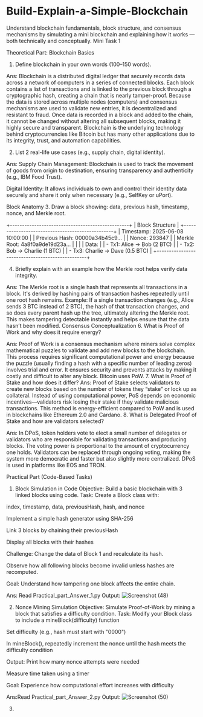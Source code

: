# Build-Explain-a-Simple-Blockchain
Understand blockchain fundamentals, block structure, and consensus mechanisms by simulating a mini blockchain and explaining how it works — both technically and conceptually.
Mini Task 1

Theoretical Part:
Blockchain Basics
1. Define blockchain in your own words (100–150 words).

Ans: Blockchain is a distributed digital ledger that securely records data across a network of computers in a series of connected blocks. Each block contains a list of transactions and is linked to the previous block through a cryptographic hash, creating a chain that is nearly tamper-proof. Because the data is stored across multiple nodes (computers) and consensus mechanisms are used to validate new entries, it is decentralized and resistant to fraud. Once data is recorded in a block and added to the chain, it cannot be changed without altering all subsequent blocks, making it highly secure and transparent. Blockchain is the underlying technology behind cryptocurrencies like Bitcoin but has many other applications due to its integrity, trust, and automation capabilities.

2. List 2 real-life use cases (e.g., supply chain, digital identity).

Ans: Supply Chain Management: Blockchain is used to track the movement of goods from origin to destination, ensuring transparency and authenticity (e.g., IBM Food Trust).

Digital Identity: It allows individuals to own and control their identity data securely and share it only when necessary (e.g., SelfKey or uPort).

Block Anatomy
3. Draw a block showing: data, previous hash, timestamp, nonce, and Merkle root.

+-------------------------------------------------+
|                 Block Structure                 |
+-------------------------------------------------+
| Timestamp:       2025-06-08 10:00:00            |
| Previous Hash:   00000a34b45c9...               |
| Nonce:           293847                         |
| Merkle Root:     4a8f0a9de19d23a...             |
|                                                 |
| Data:                                          |
|  - Tx1: Alice → Bob (2 BTC)                    |
|  - Tx2: Bob → Charlie (1 BTC)                  |
|  - Tx3: Charlie → Dave (0.5 BTC)               |
+-------------------------------------------------+

4. Briefly explain with an example how the Merkle root helps verify data integrity.

Ans: The Merkle root is a single hash that represents all transactions in a block. It's derived by hashing pairs of transaction hashes repeatedly until one root hash remains.
Example: If a single transaction changes (e.g., Alice sends 3 BTC instead of 2 BTC), the hash of that transaction changes, and so does every parent hash up the tree, ultimately altering the Merkle root. This makes tampering detectable instantly and helps ensure that the data hasn’t been modified.
Consensus Conceptualization
6. What is Proof of Work and why does it require energy?

Ans: Proof of Work is a consensus mechanism where miners solve complex mathematical puzzles to validate and add new blocks to the blockchain. This process requires significant computational power and energy because the puzzle (usually finding a hash with a specific number of leading zeros) involves trial and error. It ensures security and prevents attacks by making it costly and difficult to alter any block. Bitcoin uses PoW.
7. What is Proof of Stake and how does it differ?
Ans: Proof of Stake selects validators to create new blocks based on the number of tokens they “stake” or lock up as collateral. Instead of using computational power, PoS depends on economic incentives—validators risk losing their stake if they validate malicious transactions. This method is energy-efficient compared to PoW and is used in blockchains like Ethereum 2.0 and Cardano.
8. What is Delegated Proof of Stake and how are validators selected?

Ans: In DPoS, token holders vote to elect a small number of delegates or validators who are responsible for validating transactions and producing blocks. The voting power is proportional to the amount of cryptocurrency one holds. Validators can be replaced through ongoing voting, making the system more democratic and faster but also slightly more centralized. DPoS is used in platforms like EOS and TRON.

Practical Part (Code-Based Tasks)

1. Block Simulation in Code
Objective: Build a basic blockchain with 3 linked blocks using code.
 Task:
Create a Block class with:

index, timestamp, data, previousHash, hash, and nonce

Implement a simple hash generator using SHA-256

Link 3 blocks by chaining their previousHash

Display all blocks with their hashes

 Challenge:
Change the data of Block 1 and recalculate its hash.

Observe how all following blocks become invalid unless hashes are recomputed.

 Goal: Understand how tampering one block affects the entire chain.

Ans: Read Practical_part_Answer_1.py
Output: ![Screenshot (48)](https://github.com/user-attachments/assets/b255b881-d3df-4d57-9cd2-7a863aa54536)


2. Nonce Mining Simulation
Objective: Simulate Proof-of-Work by mining a block that satisfies a difficulty condition.
 Task:
Modify your Block class to include a mineBlock(difficulty) function

Set difficulty (e.g., hash must start with "0000")

In mineBlock(), repeatedly increment the nonce until the hash meets the difficulty condition

 Output:
Print how many nonce attempts were needed

Measure time taken using a timer

Goal: Experience how computational effort increases with difficulty

Ans:Read Practical_part_Answer_2.py
Output: ![Screenshot (50)](https://github.com/user-attachments/assets/b8663cc9-3d50-4610-a06d-3d266704eed4)

3. 


